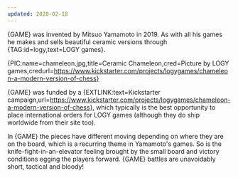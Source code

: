 ```yaml
---
updated: 2020-02-18
---
```


{GAME} was invented by Mitsuo Yamamoto in 2019. As with all his games he makes and sells beautiful ceramic versions through {TAG:id=logy,text=LOGY games}.

{PIC:name=chameleon.jpg,title=Ceramic Chameleon,cred=Picture by LOGY games,credurl=https://www.kickstarter.com/projects/logygames/chameleon-a-modern-version-of-chess}

{GAME} was funded by a {EXTLINK:text=Kickstarter campaign,url=https://www.kickstarter.com/projects/logygames/chameleon-a-modern-version-of-chess}, which typically is the best opportunity to place international orders for LOGY games (although they do ship worldwide from their site too).

In {GAME} the pieces have different moving depending on where they are on the board, which is a recurring theme in Yamamoto's games. So is the knife-fight-in-an-elevator feeling brought by the small board and victory conditions egging the players forward. {GAME} battles are unavoidably short, tactical and bloody!
